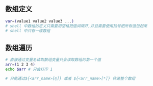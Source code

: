 ## 数组定义

```bash
var=(value1 value2 value3 ...)
# shell 中数组的定义只需要用空格把值间隔开,并且需要使用括号把所有值包起来
# shell 中只有一维数组
```

## 数组遍历

```bash
# 直接通过变量名读取数组变量只会读取数组的第一个值
arr=(1 2 3 4)
echo $arr # 只会打印 1

# 只能通过${<arr_name>[@]} 或者 ${<arr_name>[*]} 传递整个数组
```
